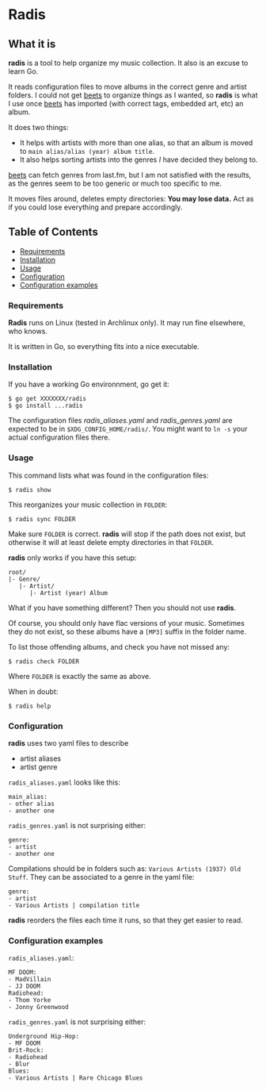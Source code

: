 # Radis

## What it is

**radis** is a tool to help organize my music collection.
It also is an excuse to learn Go.

It reads configuration files to move albums in the correct genre and artist
folders.
I could not get [beets](https://github.com/beetbox/beets) to organize things as
I wanted, so **radis** is what I use once [beets](https://github.com/beetbox/beets)
has imported (with correct tags, embedded art, etc) an album.

It does two things:

- It helps with artists with more than one alias, so that an album is moved to
 `main alias/alias (year) album title`.
- It also helps sorting artists into the genres *I* have decided they belong to.

[beets](https://github.com/beetbox/beets) can fetch genres from last.fm, but I
am not satisfied with the results, as the genres seem to be too generic or much
too specific to me.

It moves files around, deletes empty directories: **You may lose data.**
Act as if you could lose everything and prepare accordingly.

## Table of Contents

- [Requirements](#requirements)
- [Installation](#installation)
- [Usage](#usage)
- [Configuration](#configuration)
- [Configuration examples](#configuration-example)

### Requirements

**Radis** runs on Linux (tested in Archlinux only).
It may run fine elsewhere, who knows.

It is written in Go, so everything fits into a nice executable.

### Installation

If you have a working Go environnment, go get it:

    $ go get XXXXXXX/radis
    $ go install ...radis

The configuration files *radis_aliases.yaml* and *radis_genres.yaml* are
expected to be in `$XDG_CONFIG_HOME/radis/`.
You might want to `ln -s` your actual configuration files there.

### Usage

This command lists what was found in the configuration files:

    $ radis show

This reorganizes your music collection in `FOLDER`:

    $ radis sync FOLDER

Make sure `FOLDER` is correct.
**radis** will stop if the path does not exist, but otherwise it will at least
delete empty directories in that `FOLDER`.

**radis** only works if you have this setup:

    root/
    |- Genre/
       |- Artist/
          |- Artist (year) Album

What if you have something different?
Then you should not use **radis**.

Of course, you should only have flac versions of your music.
Sometimes they do not exist, so these albums have a `[MP3]` suffix in the folder
name.

To list those offending albums, and check you have not missed any:

    $ radis check FOLDER

Where `FOLDER` is exactly the same as above.

When in doubt:

    $ radis help



### Configuration

**radis** uses two yaml files to describe
- artist aliases
- artist genre

`radis_aliases.yaml` looks like this:

    main_alias:
    - other alias
    - another one

`radis_genres.yaml` is not surprising either:

    genre:
    - artist
    - another one

Compilations should be in folders such as: `Various Artists (1937) Old Stuff`.
They can be associated to a genre in the yaml file:

    genre:
    - artist
    - Various Artists | compilation title


**radis** reorders the files each time it runs, so that they get easier to read.

### Configuration examples

`radis_aliases.yaml`:

    MF DOOM:
    - MadVillain
    - JJ DOOM
    Radiohead:
    - Thom Yorke
    - Jonny Greenwood

`radis_genres.yaml` is not surprising either:

    Underground Hip-Hop:
    - MF DOOM
    Brit-Rock:
    - Radiohead
    - Blur
    Blues:
    - Various Artists | Rare Chicago Blues

